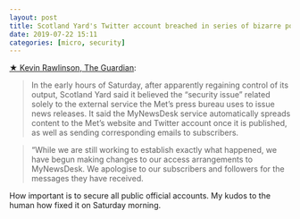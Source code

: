 ```yaml
---
layout: post
title: Scotland Yard's Twitter account breached in series of bizarre posts
date: 2019-07-22 15:11
categories: [micro, security]
---
```

[★ Kevin Rawlinson, The Guardian](https://www.theguardian.com/uk-news/2019/jul/20/scotland-yards-twitter-account-breached-in-series-of-bizarre-posts):

> In the early hours of Saturday, after apparently regaining control of its output, Scotland Yard said it believed the “security issue” related solely to the external service the Met’s press bureau uses to issue news releases. It said the MyNewsDesk service automatically spreads content to the Met’s website and Twitter account once it is published, as well as sending corresponding emails to subscribers.

> “While we are still working to establish exactly what happened, we have begun making changes to our access arrangements to MyNewsDesk. We apologise to our subscribers and followers for the messages they have received.

How important is to secure all public official accounts. My kudos to the human how fixed it on Saturday morning.
